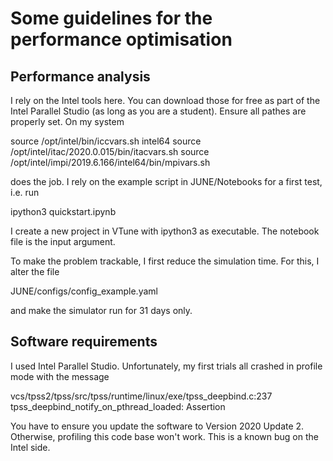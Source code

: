 # Some guidelines for the performance optimisation # 


## Performance analysis ##

I rely on the Intel tools here. You can download those for free as part of the Intel Parallel Studio (as
long as you are a student). Ensure all pathes are properly set. On my system

source /opt/intel/bin/iccvars.sh intel64
source /opt/intel/itac/2020.0.015/bin/itacvars.sh
source /opt/intel/impi/2019.6.166/intel64/bin/mpivars.sh

does the job. I rely on the example script in JUNE/Notebooks for a first test, i.e. run

ipython3 quickstart.ipynb

I create a new project in VTune with ipython3 as executable. The notebook file is the input argument.

To make the problem trackable, I first reduce the simulation time. For this, I alter the file

 JUNE/configs/config_example.yaml
 
and make the simulator run for 31 days only.


## Software requirements ##

I used Intel Parallel Studio. Unfortunately, my first trials all crashed in profile mode with the message

vcs/tpss2/tpss/src/tpss/runtime/linux/exe/tpss_deepbind.c:237 tpss_deepbind_notify_on_pthread_loaded: Assertion

You have to ensure you update the software to Version 2020 Update 2. Otherwise, profiling this code base won't
work. This is a known bug on the Intel side.






